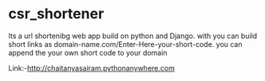 # csr_shortener

Its a url shortenibg web app build on python and Django.
with you can build short links as domain-name.com/Enter-Here-your-short-code.
you can append the your own short code to your domain 

Link:-http://chaitanyasairam.pythonanywhere.com
